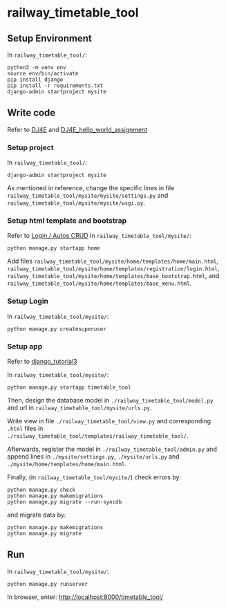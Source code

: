 # railway_timetable_tool

## Setup Environment
In `railway_timetable_tool/`:
```
python3 -m venv env
source env/bin/activate
pip install django
pip install -r requirements.txt
django-admin startproject mysite

```

## Write code
Refer to [DJ4E](https://www.dj4e.com/assn/dj4e_install.md) and [DJ4E_hello_world_assignment](https://www.dj4e.com/assn/dj4e_hello.md?PHPSESSID=e57e049f726e5f6ffa231212345a0eb6)

### Setup project 
In `railway_timetable_tool/`:
```
django-admin startproject mysite
```

As mentioned in reference, change the specific lines in file `railway_timetable_tool/mysite/mysite/settings.py` and `railway_timetable_tool/mysite/mysite/wsgi.py`.

### Setup html template and bootstrap
Refer to [Login / Autos CRUD](https://www.dj4e.com/assn/dj4e_autos.md?PHPSESSID=f20467a664b7c6f6b43c17cf4fed9d9b)
In `railway_timetable_tool/mysite/`:
```
python manage.py startapp home
```
Add files `railway_timetable_tool/mysite/home/templates/home/main.html`, `railway_timetable_tool/mysite/home/templates/registration/login.html`, `railway_timetable_tool/mysite/home/templates/base_bootstrap.html`, and `railway_timetable_tool/mysite/home/templates/base_menu.html`.

### Setup Login
In `railway_timetable_tool/mysite/`:
```
python manage.py createsuperuser
```

### Setup app
Refer to [django_tutorial3](https://docs.djangoproject.com/en/3.0/intro/tutorial03/)

In `railway_timetable_tool/mysite/`:
```
python manage.py startapp timetable_tool
```

Then, design the database model in `./railway_timetable_tool/model.py` and url in `railway_timetable_tool/mysite/urls.py`.

Write view in file `./railway_timetable_tool/view.py` and corresponding `.html` files in `./railway_timetable_tool/templates/railway_timetable_tool/`.

Afterwards, register the model in `./railway_timetable_tool/admin.py` and append lines in `./mysite/settings.py`, `./mysite/urls.py` and `./mysite/home/templates/home/main.html`.


Finally, (in `railway_timetable_tool/mysite/`) check errors by:
```
python manage.py check
python manage.py makemigrations
python manage.py migrate --run-syncdb
```

and migrate data by:
```
python manage.py makemigrations
python manage.py migrate
```

## Run
In `railway_timetable_tool/mysite/`:
```
python manage.py runserver
```

In browser, enter: <http://localhost:8000/timetable_tool/>

